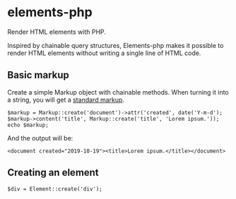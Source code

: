 # elements-php
Render HTML elements with PHP.

Inspired by chainable query structures, Elements-php makes it possible 
to render HTML elements without writing a single line of HTML code.

## Basic markup

Create a simple Markup object with chainable methods. When turning it 
into a string, you will get a [standard markup](https://en.wikipedia.org/wiki/Markup_language).


```
$markup = Markup::create('document')->attr('created', date('Y-m-d');
$markup->content('title', Markup::create('title', 'Lorem ipsum.'));
echo $markup;
```
And the output will be:
```
<document created="2019-10-19"><title>Lorem ipsum.</title></document>
```

## Creating an element

```
$div = Element::create('div');
```

